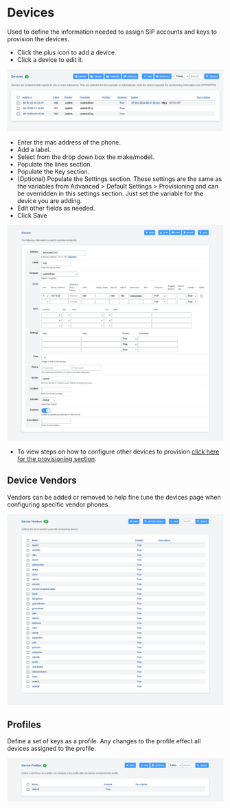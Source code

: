 # Devices

Used to define the information needed to assign SIP accounts and keys to
provision the devices.

-   Click the plus icon to add a device.
-   Click a device to edit it.

![image](../_static/images/devices/fusionpbx_devices.png)

-   Enter the mac address of the phone.
-   Add a label.
-   Select from the drop down box the make/model.
-   Populate the lines section.
-   Populate the Key section.
-   (Optional) Populate the Settings section. These settings are the
    same as the variables from Advanced \> Default Settings \>
    Provisioning and can be overridden in this settings section. Just
    set the variable for the device you are adding.
-   Edit other fields as needed.
-   Click Save

![image](../_static/images/devices/fusionpbx_device_settings.png)

-   To view steps on how to configure other devices to provision [click
    here for the provisioning
    section](http://docs.fusionpbx.com/en/latest/applications/provision.html).

## Device Vendors

Vendors can be added or removed to help fine tune the devices page when
configuring specific vendor phones.

![image](../_static/images/devices/fusionpbx_accounts_devices_vendors.png)

## Profiles

Define a set of keys as a profile. Any changes to the profile effect all
devices assigned to the profile.

![image](../_static/images/devices/fusionpbx_accounts_devices_profiles.png)
